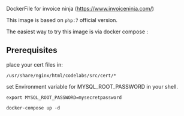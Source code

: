 DockerFile for invoice ninja (https://www.invoiceninja.com/)

This image is based on `php:7` official version.

The easiest way to try this image is via docker compose :

## Prerequisites
place your cert files in: 

`/usr/share/nginx/html/codelabs/src/cert/*`

set Environment variable for MYSQL_ROOT_PASSWORD in your shell.

`export MYSQL_ROOT_PASSWORD=mysecretpassword`


```
docker-compose up -d
```
